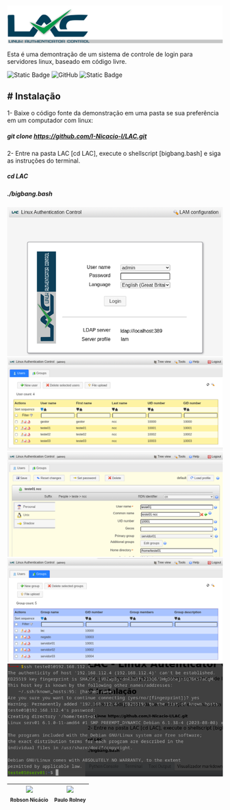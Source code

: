 ![LAC](https://github.com/I-Nicacio-I/LAC/blob/main/imagens/LAC-readme.png?raw=true)

Esta é uma demontração de um sistema de controle de login para servidores linux, baseado em código livre.

![Static Badge](https://img.shields.io/badge/Vers%C3%A3o-1.0-blue) ![GitHub](https://img.shields.io/github/license/I-Nicacio-I/LAC) ![Static Badge](https://img.shields.io/badge/Data-28%2F08%2F2023-green)




## # Instalação
1- Baixe o código fonte da demonstração em uma pasta se sua preferência em um computador com linux:
##### git clone https://github.com/I-Nicacio-I/LAC.git
2- Entre na pasta LAC [cd LAC], execute o shellscript [bigbang.bash] e siga as instruções do terminal.
##### cd LAC
##### ./bigbang.bash

![Login](https://github.com/I-Nicacio-I/LAC/blob/main/imagens/login.png?raw=true)
![Usuários](https://github.com/I-Nicacio-I/LAC/blob/main/imagens/user.png?raw=true)
![Senha](https://github.com/I-Nicacio-I/LAC/blob/main/imagens/pass.png?raw=true)
![Grupos](https://github.com/I-Nicacio-I/LAC/blob/main/imagens/groups.png?raw=true)
![Acesso SSH](https://github.com/I-Nicacio-I/LAC/blob/main/imagens/ssh.png?raw=true)

| [<img src="https://avatars.githubusercontent.com/u/136343808?v=4" width=115><br><sub>Robson Nicácio</sub>](https://github.com/I-Nicacio-I) |  [<img src="https://avatars.githubusercontent.com/u/142838538?v=4" width=115><br><sub>Paulo Rolney</sub>](https://github.com/rolney16)  |
| :---: | :---: 
